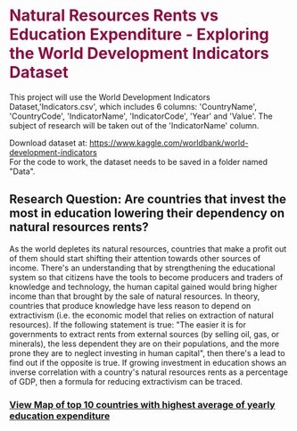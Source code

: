 
# <font color= #900C3F >Natural Resources Rents vs Education Expenditure - Exploring the World Development Indicators Dataset</font> 
This project will use the World Development Indicators Dataset,'Indicators.csv', which includes 6 columns: 'CountryName', 'CountryCode', 'IndicatorName', 'IndicatorCode', 'Year' and 'Value'. The subject of research will be taken out of the 'IndicatorName' column.

Download dataset at: https://www.kaggle.com/worldbank/world-development-indicators <br>
For the code to work, the dataset needs to be saved in a folder named "Data".


## Research Question: Are countries that invest the most in education lowering their dependency on natural resources rents?
As the world depletes its natural resources, countries that make a profit out of them should start shifting their attention towards other sources of income. There's an understanding that by strengthening the educational system so that citizens have the tools to become producers and traders of knowledge and technology, the human capital gained would bring higher income than that brought by the sale of natural resources. In theory, countries that produce knowledge have less reason to depend on extractivism (i.e. the economic model that relies on extraction of natural resources). If the following statement is true: "The easier it is for governments to extract rents from external sources (by selling oil, gas, or minerals), the less dependent they are on their populations, and the more prone they are to neglect investing in human capital", then there's a lead to find out if the opposite is true.  If growing investment in education shows an inverse correlation with a country's natural resources rents as a percentage of GDP, then a formula for reducing extractivism can be traced.

### [View Map of top 10 countries with highest average of yearly education expenditure](https://github.com/marchhombre/My-Projects/blob/master/Natural%20Resources%20Rents%20vs%20Education/map1.geojson)

